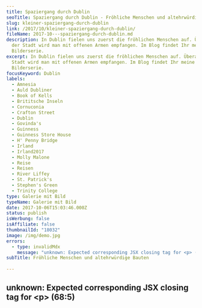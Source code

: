 ```yaml
---
title: Spaziergang durch Dublin
seoTitle: Spaziergang durch Dublin - Fröhliche Menschen und altehrwürdige Bauten
slug: kleiner-spaziergang-durch-dublin
link: /2017/10/kleiner-spaziergang-durch-dublin/
fileName: 2017-10---spaziergang-durch-dublin.md
description: In Dublin fielen uns zuerst die fröhlichen Menschen auf. Überall in
  der Stadt wird man mit offenen Armen empfangen. Im Blog findet Ihr meine
  Bilderserie.
excerpt: In Dublin fielen uns zuerst die fröhlichen Menschen auf. Überall in der
  Stadt wird man mit offenen Armen empfangen. Im Blog findet Ihr meine
  Bilderserie.
focusKeyword: Dublin
labels:
  - Amnesia
  - Auld Dubliner
  - Book of Kells
  - Brititsche Inseln
  - Cornuconia
  - Crafton Street
  - Dublin
  - Govinda's
  - Guinness
  - Guinness Store House
  - H' Penny Bridge
  - Irland
  - Irland2017
  - Molly Malone
  - Reise
  - Reisen
  - River Liffey
  - St. Patrick's
  - Stephen's Green
  - Trinity College
type: Galerie mit Bild
typeName: Galerie mit Bild
date: 2017-10-06T15:03:46.000Z
status: publish
isWerbung: false
isAffiliate: false
thumbnailId: "18032"
image: /img/demo.jpg
errors:
  - type: invalidMdx
    message: "unknown: Expected corresponding JSX closing tag for <p> (68:5)"
subTitle: Fröhliche Menschen und altehrwürdige Bauten
  
---
```


## unknown: Expected corresponding JSX closing tag for &lt;p> (68:5)

<!--
**Wie schon im letzten Beitrag erwähnt, starteten wir unseren diesjährigen
Roadtrip durch Irland in Dublin. Die zwei Tage, die wir dort hatten, nutzten wir
vor allem für ausgedehnte Spaziergänge.**

Weil ich kaum einen Spaziergang ohne eine Kamera im Gepäck mache, sind dabei
auch ein paar Fotos entstanden, die ich Euch nicht vorenthalten möchte. Auch
eine kleine Zusammenfassung unserer Dublin-Tour habe ich für Euch. Natürlich
verrate ich Euch nicht alles, von ein paar Highlights möchte ich Euch jedoch
erzählen.

## Dublin - Stadt mit Flair

Was uns in Dublin als allererstes aufgefallen ist? Die fröhlichen, herzlichen
Menschen! Überall wird man mit offenen Armen empfangen. Das ist wirklich toll!
Wir haben uns dort gleich aufgehoben gefühlt.

Nachdem wir am ersten Tag gegen 15 Uhr im vorab gemieteten Zimmer angekommen
waren, gönnten wir uns erst mal eine Tasse Tee. Danach drehten wir eine kurze
Orientierungsrunde durch das weltberühmte Ausgehviertel Tempel Bar. Auf dem Weg
dorthin kamen wir zum ersten Mal an der City Hall sowie dem Castle vorbei.

Wir aßen im vegetarisch/veganen _Govinda's_ zu Abend und ließen den Abend bei
toller Live-Musik im _Auld Dubliner_ in Temple Bar ausklingen. Unser erstes
Fazit nach diesem ausgefüllten Tag: Dublin ist eine Stadt mit Flair. An jeder
Ecke findet man Kultur, tolle Lokale und faszinierende Bauwerke.

## Der zweite Tag in Dublin

Zuerst statteten wir einem der zahlreichen Barber Shops einen Besuch ab.
Anschließend ging es schnurstracks zur _H' Penny Bridge_ (1880). Wir überquerten
sie, um auf die andere Seite des _River Liffey_ zu kommen. Von dort aus
wanderten wir zum _Trinity College_ . Das sagenumwobene _Book of Kells_ ließen
wir bewusst aus. Für 15 Euro Eintritt pro Person und eine Warteschlange von rund
einem Kilometer war uns das Wetter einfach zu schön.

Die nächste Rast legten wir vor der _Molly Malone_ Statue ein. Das Wahrzeichen
der Stadt darf natürlich in keinem Fotoalbum fehlen. Nach diversen
Schnappschüssen ging es dann strack in Richtung _Crafton Street_ . Die
Einkaufsmeile führte uns direkt zum von _Guinness_ ins Leben gerufene _Stephen's
Green Shopping Centre_ . Es beeindruckt vor allem durch seine elegante Bauweise.

Im _Café Amnesia_ gab es Kaffee mit Kokos- und Sojamilch, um uns für den Rest
des Tages zu stärken. Im _St. Stephen's Green Park_ bekamen wir die Möglichkeit,
zahlreiche Vögel zu beobachten. Vorbei an der Kathedrale _St. Patrick's_ ging es
zum _Guinness Store House_ . Im interaktiven Biermuseum gab es neben einem
Tasting des inzwischen (wieder) veganen Biers noch viele andere spannende Dinge
zu entdecken (Mehr zum Thema _Guinness_ erfahrt Ihr im dritten Teil meiner
Irland-Serie).

## Großes veganes Angebot

Dublin wartet mit einem großen Angebot für seine vegan und vegetarisch lebenden
Besucher auf. Wir waren echt beeindruckt von der Auswahl und der
Selbstverständlichkeit, mit der die Menschen mit dem Thema umgehen. Im
vegan/vegetarischen Lokal _Cornuconia_ labten wir uns gegen Abend an der
leckeren veganen Lasagne.

<blockquote>In Dublin's fair city
Where the girls are so pretty
I first set my eyes on sweet Molly Malone
As she wheeled her wheelbarrow
Through the streets broad and narrow
Crying "cockles and mussels, alive, alive, oh"

Alive, alive, oh Alive, alive, oh Crying "cockles and mussels, alive, alive, oh"

She was a fishmonger And sure, t'was no wonder For so were her mother and father
before And they wheeled their barrow Through the streets broad and narrow Crying
"cockles and mussels, alive, alive, oh"

Alive, alive, oh Alive, alive, oh Crying "cockles and mussels, alive, alive, oh"

She died of a fever And sure, so one could save her And that was the end of
sweet Molly Malone Now her ghost wheels her barrow Through the streets broad and
narrow Crying "cockles and mussels, alive, alive, oh"

Alive, alive, oh Alive, alive, oh Crying "cockles and mussels, alive, alive, oh"

Alive, alive, oh Alive, alive, oh Crying "cockles and mussels, alive, alive,
oh"</blockquote>

[myflickr tag="annedublin2017"]

## Wegweiser Irland 2017

1.  [Möwen in Dublin](/2017/10/moewen-in-dublin/)
1.  Spaziergang durch Dublin
1.  [Guinness ist vegan – Unser Besuch in der St. James Gate Brewery](/2017/10/guinness-ist-vegan-brauerei-besuch/)
1.  [Farbenfrohe Details in Kilkenny](/2017/11/kilkenny-bunte-insel-irland/)
1.  [Kilkenny Castle - Ein Schloss mit vielen Gesichtern](/2017/11/kilkenny-castle/)
1.  [Rock Of Cashel - Ein geschichtsträchtiger Ort](/2017/11/rock-of-cashel/)
1.  [Cork - Technik und Tradition](/2017/12/cork/)
1.  [Abenteuer auf dem Ring Of Kerry](/2018/01/auf-dem-skellig-ring-in-richtung-dingle-halbinsel/)
1.  [Muckross House und Torc Waterfall](/2018/02/muckross-house-und-torc-waterfall-irland/)
1.  [Inch Beach - Traumstrand auf der Dingle Halbinsel](/2018/02/lieblingsstrand-inch-beach/)
1.  [Limerick - Fünf Zeilen Spaß und eine Stadt in Irland](/2018/02/limerick/)
1.  [Das Ende des Regenbogens - Eine Irische Sage](/2018/02/das-ende-des-regenbogens/)
1.  [Da Vincenzo Limerick - Irlands beste vegane Steinofenpizza](/2018/03/da-vincenzo-limerick/)
1.  [Dingle - Buntes Städtchen am Atlantik](/2018/03/dingle/)
1.  [Curraghchase Caravan &amp; Camp Site - Kilcornan](/2018/03/curraghchase-caravan-camp-site/)
1.  [Bunratty Castle - Normannische Burg und Publikumsmagnet](/2018/03/bunratty-castle/)
1.  [Cliffs Of Moher](/2018/04/cliffs-of-moher/)
1.  [Fitzpatrick's Pub Doolin](/2018/04/fitzpatricks-pub-doolin/)
1.  [Doolin - Sehnsuchtsort am Atlantik](/2018/04/doolin/)
1.  [Burren und Poulnabrone Dolmen](/2018/04/poulnabrone-dolmen-burren/)
1.  [Galway - Kunst, Kultur und Livemusik](/2018/04/galway/)
1.  [The Lighthouse Tea Room Galway](/2018/05/the-lighthouse-tea-room-galway/)
1.  [Birds of Westport](/2018/05/birds-of-westport/)
1.  [Sky Loop Road](/2018/05/sky-loop-road-clifden/)
1.  [Irischer Traumstrand](/2018/05/irischer-traumstrand/)
1.  [Connemara National Park](/2018/05/connemara-national-park/)
1.  [Kylemore Abbey](/2018/05/kylemore-abbey/)

-->

  